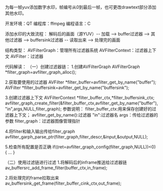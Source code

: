 为每一帧yuv添加数字水印，帧编号从0到最后一帧，也可更改drawtext部分添加其他水印。

开发环境：QT
编程库：ffmpeg
编程语言：C

添加水印的大致流程：
解码后的画面（源YUV）-- 加载 --> buffer过滤器 --> 其他过滤器 --> buffersink过滤器 -- 读取出来 --> 处理完的画面

结构类型：
AVFilterGraph：管理所有过滤器系统
AVFilterContext：过滤器上下文
AVFilter：过滤器

代码解读：
（一）创建过滤器链：
1.创建AVFilterGraph
AVFilterGraph *filter_graph=avfilter_graph_alloc();

2.获取要使用的过滤器
AVFilter *filter_buffer=avfilter_get_by_name("buffer");
AVFilter *filter_buffersink=avfilter_get_by_name("buffersink");

3.创建过滤器上下文
AVFilterContext *filter_buffer_ctx,*filter_buffersink_ctx;
avfilter_graph_create_filter(&filter_buffer_ctx,avfilter_get_by_name("buffer"),"in",args,NULL,filter_graph);
参数说明：
filter_buffer_ctx:用来保存创建好的过滤器上下文；
avfilter_get_by_name():过滤器
"in":过滤器名
args：传给过滤器的参数
filter_graph：过滤器图像管理指针

4.将filter和输入输出传给filter_graph
avfilter_garph_parse_ptr(filter_graph,filter_descr,&input,&output,NULL);

5.检查所有配置是否正确
if((ret=avfilter_graph_config(filter_graph,NULL))<0)
{
...
}

（二）使用过滤链进行过滤
1.将解码后的inframe推送给过滤器链
av_buffersrc_add_frame_filter(buffer_ctx,in_frame);

2.将处理完的frame拉取出来
av_buffersink_get_frame(filter_buffer_cink_ctx,out_frame);
